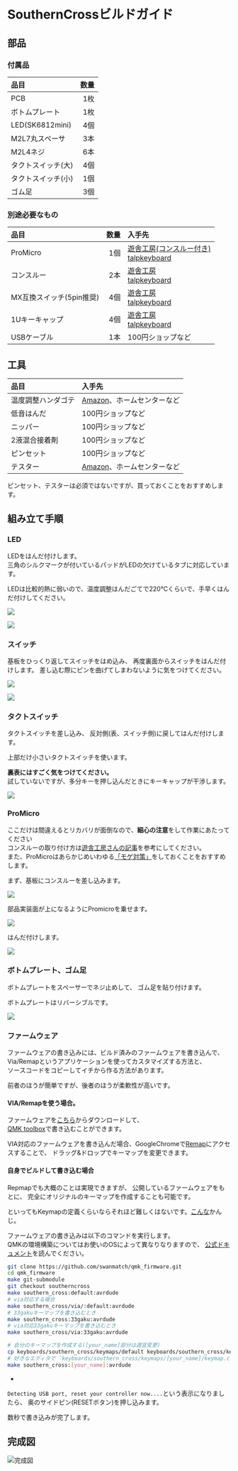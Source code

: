 # SouthernCrossビルドガイド

## 部品

### 付属品

| 品目                    | 数量 |
| :---------------------- | ---: |
| PCB                     |  1枚 |
| ボトムプレート          |  1枚 |
| LED(SK6812mini)         |  4個 |
| M2L7丸スペーサ          |  3本 |
| M2L4ネジ                |  6本 |
| タクトスイッチ(大)      |  4個 |
| タクトスイッチ(小)      |  1個 |
| ゴム足                  |  3個 |

### 別途必要なもの

| 品目                     | 数量 | 入手先 |
| :----------------------- | ---: | :--- |
| ProMicro                 |  1個 | [遊舎工房(コンスルー付き)](https://shop.yushakobo.jp/products/promicro-spring-pinheader)<br>[talpkeyboard](https://talpkeyboard.net/items/5b24504ba6e6ee7ec60063e3) |
| コンスルー               |  2本 | [遊舎工房](https://shop.yushakobo.jp/collections/all-keyboard-parts/products/31)<br>[talpkeyboard](https://talpkeyboard.net/items/5e056626d790db16e2889233) |
| MX互換スイッチ(5pin推奨) |  4個 | [遊舎工房](https://shop.yushakobo.jp/collections/all-switches)<br>[talpkeyboard](https://talpkeyboard.net/?category_id=59cf8860ed05e668db003f5d) |
| 1Uキーキャップ           |  4個 | [遊舎工房](https://shop.yushakobo.jp/collections/keycaps/products/dsa-blank-keycaps)<br>[talpkeyboard](https://talpkeyboard.net/?category_id=59e2acfaed05e644fd004008) |
| USBケーブル              |  1本 | 100円ショップなど |


## 工具

| 品目               | 入手先 |
| :----------------- | :--- |
| 温度調整ハンダゴテ | [Amazon](https://www.amazon.co.jp/gp/product/B08L6KJBGP/ref=as_li_tl?ie=UTF8&camp=247&creative=1211&creativeASIN=B08L6KJBGP&linkCode=as2&tag=swanmatch06-22&linkId=902f31009670f3b7cd79891d00479e72)、ホームセンターなど |
| 低音はんだ         | 100円ショップなど |
| ニッパー           | 100円ショップなど |
| 2液混合接着剤      | 100円ショップなど |
| ピンセット         | 100円ショップなど |
| テスター           | [Amazon](https://www.amazon.co.jp/gp/product/B07GJ891VR/ref=as_li_tl?ie=UTF8&camp=247&creative=1211&creativeASIN=B07GJ891VR&linkCode=as2&tag=swanmatch06-22&linkId=bd42afeb7ff9ca4a61af44a62215c148)、ホームセンターなど |

ピンセット、テスターは必須ではないですが、買っておくことをおすすめします。

## 組み立て手順

### LED

LEDをはんだ付けします。  
三角のシルクマークが付いているパッドがLEDの欠けているタブに対応しています。  

LEDは比較的熱に弱いので、温度調整はんだごてで220℃くらいで、手早くはんだ付けしてください。

![](./images/01.jpg)

![](./images/02.jpg)

### スイッチ

基板をひっくり返してスイッチをはめ込み、
再度裏面からスイッチをはんだ付けします。
差し込む際にピンを曲げてしまわないように気をつけてください。

![](./images/03.jpg)

![](./images/04.jpg)

### タクトスイッチ

タクトスイッチを差し込み、
反対側(表、スイッチ側)に戻してはんだ付けします。

上部だけ小さいタクトスイッチを使います。

**裏表にはすごく気をつけてください。**  
試していないですが、多分キーを押し込んだときにキーキャップが干渉します。

![](./images/05.jpg)


### ProMicro

ここだけは間違えるとリカバリが面倒なので、**細心の注意**をして作業にあたってください  
コンスルーの取り付け方は[遊舎工房さんの記事](https://yushakobo.zendesk.com/hc/ja/articles/360044233974-%E3%82%B3%E3%83%B3%E3%82%B9%E3%83%AB%E3%83%BC-%E3%82%B9%E3%83%97%E3%83%AA%E3%83%B3%E3%82%B0%E3%83%94%E3%83%B3%E3%83%98%E3%83%83%E3%83%80-%E3%81%AE%E5%8F%96%E3%82%8A%E4%BB%98%E3%81%91%E6%96%B9%E3%82%92%E6%95%99%E3%81%88%E3%81%A6%E4%B8%8B%E3%81%95%E3%81%84)を参考にしてください。  
また、ProMicroはあらかじめいわゆる[「モゲ対策」](https://scrapbox.io/self-made-kbds-ja/%E3%82%82%E3%81%92%E4%BA%88%E9%98%B2)をしておくことをおすすめします。

まず、基板にコンスルーを差し込みます。

![](./images/06.jpg)

部品実装面が上になるようにPromicroを乗せます。  

![](./images/07.jpg)

はんだ付けします。

![](./images/08.jpg)


### ボトムプレート、ゴム足

ボトムプレートをスペーサーでネジ止めして、
ゴム足を貼り付けます。

ボトムプレートはリバーシブルです。

![](./images/09.jpg)


### ファームウェア

ファームウェアの書き込みには、ビルド済みのファームウェアを書き込んで、
Via/Remapというアプリケーションを使ってカスタマイズする方法と、  
ソースコードをコピーしてイチから作る方法があります。

前者のほうが簡単ですが、後者のほうが柔軟性が高いです。

#### VIA/Remapを使う場合。

ファームウェアを[こちら](https://github.com/swanmatch/SouthernCross/releases)からダウンロードして、  
[QMK toolbox](https://github.com/qmk/qmk_toolbox/releases)で書き込むことができます。

VIA対応のファームウェアを書き込んだ場合、GoogleChromeで[Remap](https://remap-keys.app/)にアクセスすることで、
ドラッグ&ドロップでキーマップを変更できます。


#### 自身でビルドして書き込む場合

Repmapでも大概のことは実現できますが、
公開しているファームウェアをもとに、
完全にオリジナルのキーマップを作成することも可能です。

といってもKeymapの定義くらいならそれほど難しくはないです。[こんな](https://github.com/swanmatch/qmk_firmware/blob/southerncross/keyboards/southern_cross/keymaps/default/keymap.c)かんじ。

ファームウェアの書き込みは以下のコマンドを実行します。  
QMKの環境構築についてはお使いのOSによって異なりなりますので、
[公式ドキュメント](https://docs.qmk.fm/#/)を読んでください。

```sh
git clone https://github.com/swanmatch/qmk_firmware.git
cd qmk_firmware
make git-submodule
git checkout southerncross
make southern_cross:default:avrdude
# via対応する場合
make southern_cross/via/:default:avrdude
# 33gakuキーマップを書き込むとき
make southern_cross:33gaku:avrdude
# via対応33gakuキーマップを書き込むとき
make southern_cross/via:33gaku:avrdude

# 自分のキーマップを作成する([your_name]部分は適宜変更)
cp keyboards/southern_cross/keymaps/default keyboards/southern_cross/keymaps/[your_name]
# 好きなエディタで `keyboards/southern_cross/keymaps/[your_name]/keymap.c`を編集する
make southern_cross:[your_name]:avrdude
```
-
`Detecting USB port, reset your controller now....`という表示になりましたら、
奥のサイドピン(RESETボタン)を押し込みます。

数秒で書き込みが完了します。


## 完成図

![完成図](./images/99.jpg)
